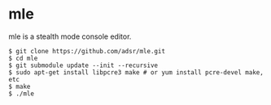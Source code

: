 # mle

mle is a stealth mode console editor.

    $ git clone https://github.com/adsr/mle.git
    $ cd mle
    $ git submodule update --init --recursive
    $ sudo apt-get install libpcre3 make # or yum install pcre-devel make, etc
    $ make
    $ ./mle
